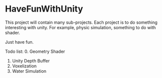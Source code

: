 # HaveFunWithUnity

This project will contain many sub-projects. Each project is to do something interesting with unity. For example, physic simulation, something to do with shader.

Just have fun.

Todo list:
0. Geometry Shader
1. Unity Depth Buffer
2. Voxelization
3. Water Simulation
